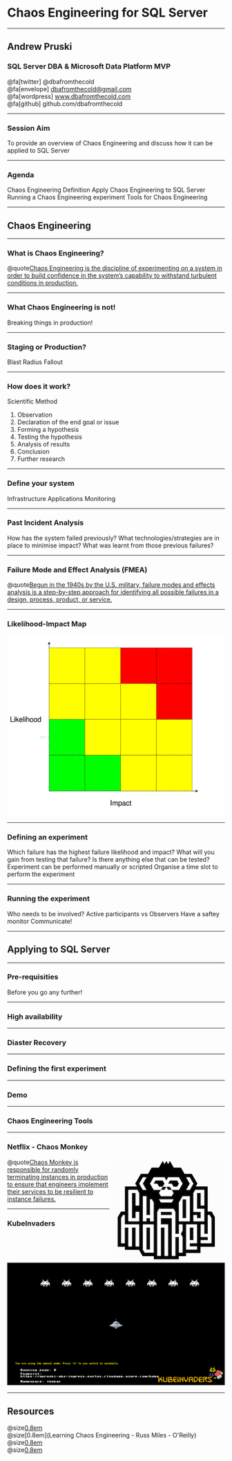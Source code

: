 # Chaos Engineering for SQL Server

---

## Andrew Pruski

### SQL Server DBA & Microsoft Data Platform MVP

@fa[twitter] @dbafromthecold <br>
@fa[envelope] dbafromthecold@gmail.com <br>
@fa[wordpress] www.dbafromthecold.com <br>
@fa[github] github.com/dbafromthecold

---

### Session Aim

To provide an overview of Chaos Engineering and discuss how it can be applied to SQL Server

---

### Agenda

Chaos Engineering Definition
Apply Chaos Engineering to SQL Server
Running a Chaos Engineering experiment
Tools for Chaos Engineering

---

## Chaos Engineering

---

### What is Chaos Engineering?

@quote[Chaos Engineering is the discipline of experimenting on a system in order to build confidence in the system’s capability to withstand turbulent conditions in production.](principlesofchaos.org)

---

### What Chaos Engineering is not!

Breaking things in production!

---

### Staging or Production?

Blast Radius
Fallout

---

### How does it work?

Scientific Method

1) Observation
2) Declaration of the end goal or issue
3) Forming a hypothesis
4) Testing the hypothesis
5) Analysis of results
6) Conclusion
7) Further research

---

### Define your system

Infrastructure
Applications
Monitoring

---

### Past Incident Analysis

How has the system failed previously?
What technologies/strategies are in place to minimise impact?
What was learnt from those previous failures?

---

### Failure Mode and Effect Analysis (FMEA)

@quote[Begun in the 1940s by the U.S. military, failure modes and effects analysis is a step-by-step approach for identifying all possible failures in a design, process, product, or service.](asq.org/quality-resources/fmea)

---

### Likelihood-Impact Map

<img src="assets/images/likelihoodImpactMap_75.png" style="float: center"/>

---

### Defining an experiment

Which failure has the highest failure likelihood and impact?
What will you gain from testing that failure?
Is there anything else that can be tested?
Experiment can be performed manually or scripted
Organise a time slot to perform the experiment

---

### Running the experiment

Who needs to be involved?
Active participants vs Observers
Have a saftey monitor
Communicate!

---

## Applying to SQL Server

---

### Pre-requisities

Before you go any further!

---

### High availability

---

### Diaster Recovery

---

### Defining the first experiment

---

### Demo

---

### Chaos Engineering Tools

---

### Netflix - Chaos Monkey

<img src="assets/images/chaosmonkey.png" style="float: right"/>

@quote[Chaos Monkey is responsible for randomly terminating instances in production to ensure that engineers implement their services to be resilient to instance failures.](netflix.github.io/chaosmonkey/)

---

### KubeInvaders

<img src="assets/images/KubeInvaders_75.png" style="float: center"/>

---

## Resources

@size[0.8em](https://principlesofchaos.org)<br>
@size[0.8em](Learning Chaos Engineering - Russ Miles - O'Reilly)<br>
@size[0.8em](https://github.com/dastergon/awesome-chaos-engineering)<br>
@size[0.8em](https://github.com/lucky-sideburn/KubeInvaders)